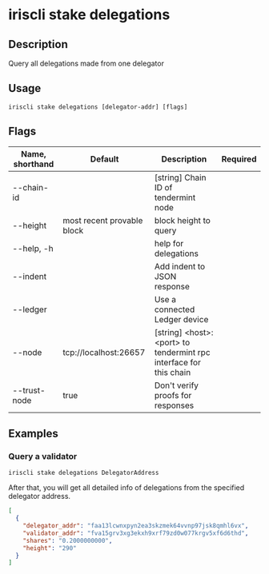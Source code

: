 # iriscli stake delegations

## Description

Query all delegations made from one delegator

## Usage

```
iriscli stake delegations [delegator-addr] [flags]
```

## Flags

| Name, shorthand       | Default                    | Description                                                          | Required |
| --------------------- | -------------------------- | -------------------------------------------------------------------- | -------- |
| --chain-id            |                            | [string] Chain ID of tendermint node                                 |          |
| --height              | most recent provable block | block height to query                                                |          |
| --help, -h            |                            | help for delegations                                                 |          |
| --indent              |                            | Add indent to JSON response                                          |          |
| --ledger              |                            | Use a connected Ledger device                                        |          |
| --node                | tcp://localhost:26657      | [string] \<host>:\<port> to tendermint rpc interface for this chain  |          |
| --trust-node          | true                       | Don't verify proofs for responses                                    |          |

## Examples

### Query a validator

```shell
iriscli stake delegations DelegatorAddress
```

After that, you will get all detailed info of delegations from the specified delegator address.

```json
[
  {
    "delegator_addr": "faa13lcwnxpyn2ea3skzmek64vvnp97jsk8qmhl6vx",
    "validator_addr": "fva15grv3xg3ekxh9xrf79zd0w077krgv5xf6d6thd",
    "shares": "0.2000000000",
    "height": "290"
  }
]
```
